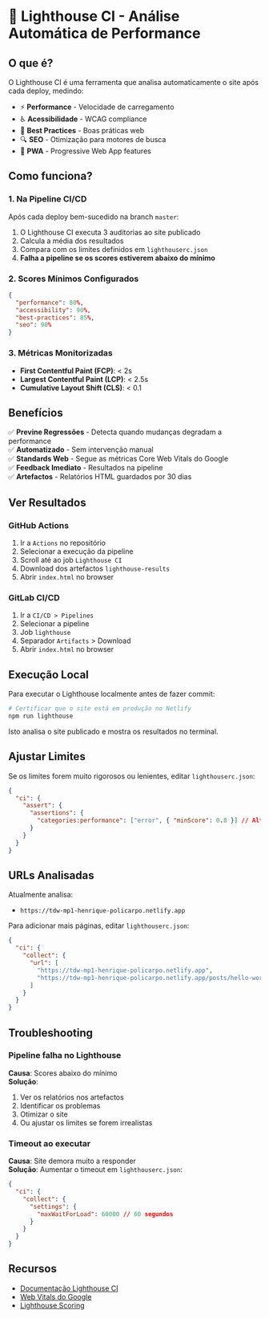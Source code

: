 # 🚦 Lighthouse CI - Análise Automática de Performance

## O que é?

O Lighthouse CI é uma ferramenta que analisa automaticamente o site após cada deploy, medindo:

- ⚡ **Performance** - Velocidade de carregamento
- ♿ **Acessibilidade** - WCAG compliance
- 🎯 **Best Practices** - Boas práticas web
- 🔍 **SEO** - Otimização para motores de busca
- 📱 **PWA** - Progressive Web App features

## Como funciona?

### 1. Na Pipeline CI/CD

Após cada deploy bem-sucedido na branch `master`:

1. O Lighthouse CI executa 3 auditorias ao site publicado
2. Calcula a média dos resultados
3. Compara com os limites definidos em `lighthouserc.json`
4. **Falha a pipeline se os scores estiverem abaixo do mínimo**

### 2. Scores Mínimos Configurados

```json
{
  "performance": 80%,
  "accessibility": 90%,
  "best-practices": 85%,
  "seo": 90%
}
```

### 3. Métricas Monitorizadas

- **First Contentful Paint (FCP)**: < 2s
- **Largest Contentful Paint (LCP)**: < 2.5s
- **Cumulative Layout Shift (CLS)**: < 0.1

## Benefícios

✅ **Previne Regressões** - Detecta quando mudanças degradam a performance  
✅ **Automatizado** - Sem intervenção manual  
✅ **Standards Web** - Segue as métricas Core Web Vitals do Google  
✅ **Feedback Imediato** - Resultados na pipeline  
✅ **Artefactos** - Relatórios HTML guardados por 30 dias

## Ver Resultados

### GitHub Actions

1. Ir a `Actions` no repositório
2. Selecionar a execução da pipeline
3. Scroll até ao job `Lighthouse CI`
4. Download dos artefactos `lighthouse-results`
5. Abrir `index.html` no browser

### GitLab CI/CD

1. Ir a `CI/CD > Pipelines`
2. Selecionar a pipeline
3. Job `lighthouse`
4. Separador `Artifacts` > Download
5. Abrir `index.html` no browser

## Execução Local

Para executar o Lighthouse localmente antes de fazer commit:

```bash
# Certificar que o site está em produção no Netlify
npm run lighthouse
```

Isto analisa o site publicado e mostra os resultados no terminal.

## Ajustar Limites

Se os limites forem muito rigorosos ou lenientes, editar `lighthouserc.json`:

```json
{
  "ci": {
    "assert": {
      "assertions": {
        "categories:performance": ["error", { "minScore": 0.8 }] // Alterar aqui
      }
    }
  }
}
```

## URLs Analisadas

Atualmente analisa:

- `https://tdw-mp1-henrique-policarpo.netlify.app`

Para adicionar mais páginas, editar `lighthouserc.json`:

```json
{
  "ci": {
    "collect": {
      "url": [
        "https://tdw-mp1-henrique-policarpo.netlify.app",
        "https://tdw-mp1-henrique-policarpo.netlify.app/posts/hello-world"
      ]
    }
  }
}
```

## Troubleshooting

### Pipeline falha no Lighthouse

**Causa**: Scores abaixo do mínimo  
**Solução**:

1. Ver os relatórios nos artefactos
2. Identificar os problemas
3. Otimizar o site
4. Ou ajustar os limites se forem irrealistas

### Timeout ao executar

**Causa**: Site demora muito a responder  
**Solução**: Aumentar o timeout em `lighthouserc.json`:

```json
{
  "ci": {
    "collect": {
      "settings": {
        "maxWaitForLoad": 60000 // 60 segundos
      }
    }
  }
}
```

## Recursos

- [Documentação Lighthouse CI](https://github.com/GoogleChrome/lighthouse-ci)
- [Web Vitals do Google](https://web.dev/vitals/)
- [Lighthouse Scoring](https://developer.chrome.com/docs/lighthouse/performance/performance-scoring/)
